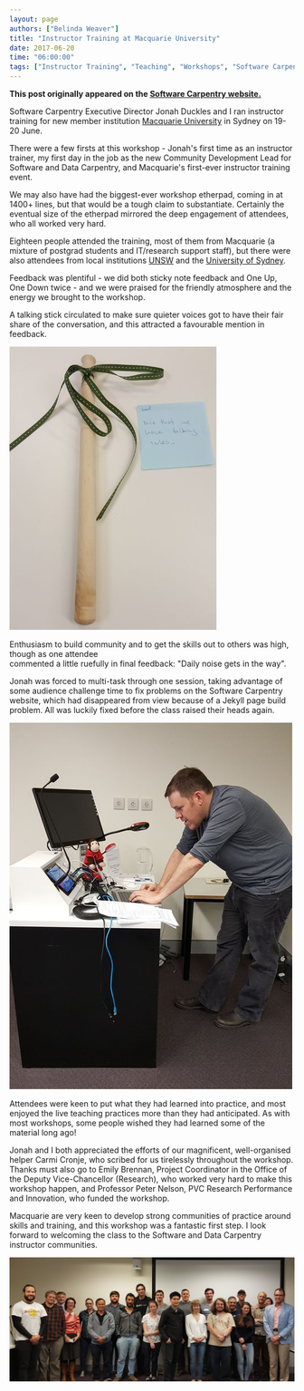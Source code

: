 ```yaml
---
layout: page
authors: ["Belinda Weaver"]
title: "Instructor Training at Macquarie University"
date: 2017-06-20
time: "06:00:00"
tags: ["Instructor Training", "Teaching", "Workshops", "Software Carpentry"]
---
```


<p><b>This post originally appeared on the <a href="https://software-carpentry.org/">Software Carpentry website.</a></b></p>

Software Carpentry Executive Director Jonah Duckles and I ran instructor training 
for new member institution [Macquarie University](http://www.mq.edu.au/) in Sydney on 19-20 June. 

There were a few firsts at this workshop - Jonah's first time as an instructor trainer, my first day in the job as 
the new Community Development Lead for Software and Data Carpentry, and Macquarie's first-ever instructor training event.

We may also have had the biggest-ever workshop etherpad, coming in at 1400+ lines, but that would be a tough claim to substantiate.
Certainly the eventual size of the etherpad mirrored the deep engagement of attendees, who all worked very hard.

Eighteen people attended the training, most of them from Macquarie (a mixture of postgrad students and IT/research support staff), 
but there were also attendees from local institutions [UNSW](https://www.unsw.edu.au/) and the [University of Sydney](http://sydney.edu.au).

Feedback was plentiful - we did both sticky note feedback and One Up, One Down twice - and we were praised for the friendly atmosphere
and the energy we brought to the workshop. 

A talking stick circulated to make sure quieter voices got to have their fair share of the conversation, and this attracted a favourable mention in feedback.

![talking stick](/files/2017/05/talkingsticksm.jpg "talking stick")

Enthusiasm to build community and to get the skills out to others was high, though as one attendee  
commented a little ruefully in final feedback: "Daily noise gets in the way".

Jonah was forced to multi-task through one session, taking advantage of some audience challenge time to fix problems on the
Software Carpentry website, which had disappeared from view because of a Jekyll page build problem. All was luckily fixed 
before the class raised their heads again. 

![Jonah typing](/files/2017/05/jonahfixsm.jpg "Jonah fixing the website")


Attendees were keen to put what they had learned into practice, and most enjoyed the live teaching practices more than
they had anticipated. As with most workshops, some people wished they had learned some of the material long ago!

Jonah and I both appreciated the efforts of our magnificent, well-organised helper Carmi Cronje,
who scribed for us tirelessly throughout the workshop. Thanks must also go to Emily Brennan, Project Coordinator in
the Office of the Deputy Vice-Chancellor (Research), who worked very hard to
make this workshop happen, and Professor Peter Nelson, PVC Research Performance and Innovation, who funded the workshop.

Macquarie are very keen to develop strong communities of practice around skills and training, and this workshop was a fantastic first step. I look
forward to welcoming the class to the Software and Data Carpentry instructor communities.

![Group shot](/files/2017/05/mqgroupshot.jpg "Group shot")

